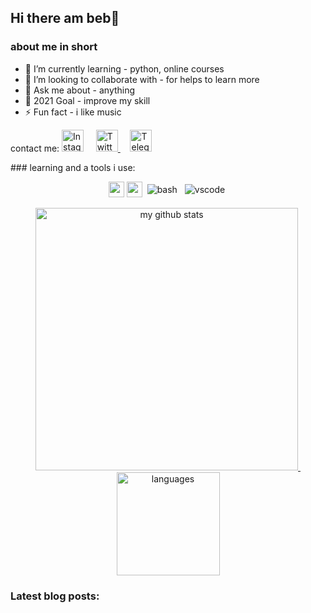 ## Hi there am beb👋

### about me in short 
- 🌱 I’m currently learning - python, online courses 
- 👯 I’m looking to collaborate with - for helps to learn more
- 💬 Ask me about - anything
- 🥅 2021 Goal - improve my skill
- ⚡ Fun fact - i like music
<p>contact me:
<a href="https://www.instagram.com/bebo_isbeb/"><img src="https://github.com/Quadrified/Quadrified/blob/master/assets/social_media_svgs/instagram-round.svg" width="35px" alt="Instagram"></a> &nbsp; &nbsp;
<a href="https://twitter.com/beb_nature_fans"><img src="https://github.com/Quadrified/Quadrified/blob/master/assets/social_media_svgs/twitter-round.svg" width="35px" alt="Twitter">     </a> &nbsp; &nbsp;
<a href="https://t.me/armapy"><img src="https://github.com/Quadrified/Quadrified/blob/master/assets/social_media_svgs/telegram-round.svg" width="35px" alt="Telegram"></a> &nbsp; &nbsp;
</p>
### learning and a tools i use:
<!-- programming langugae that i sudy now-->
<p align="center">
  <img src="https://devicon.dev/devicon.git/icons/python/python-original.svg" width="25px" height="25px"/>
  <img src="https://devicon.dev/devicon.git/icons/github/github-original.svg" width="25px" height="25px"/>
  <img src="https://github.com/Quadrified/Quadrified/blob/master/assets/svg/dev/tools/bash.svg" alt="bash" style="vertical-align:top; margin:4px">
  <img src="https://github.com/Quadrified/Quadrified/blob/master/assets/svg/dev/tools/visualstudio_code.svg" alt="vscode" style="vertical-align:top; margin:4px">
<p>


<!-- status codes -->
<a align="center" href="https://beb777.github.io">
    <p align="center">
    <img src="https://github-readme-stats.vercel.app/api?username=beb777&show_icons=true&theme=tokyonight" alt="my github stats" width="420"/>&nbsp;<img src="https://github-readme-stats.vercel.app/api/top-langs/?username=beb777&layout=compact&theme=tokyonight" alt="languages" height="165">
    </p>
</a>

<!-- Optional if you have blogs -->
### Latest blog posts:
<!-- BLOG-POST-LIST:START -->
<!-- BLOG-POST-LIST:END -->
